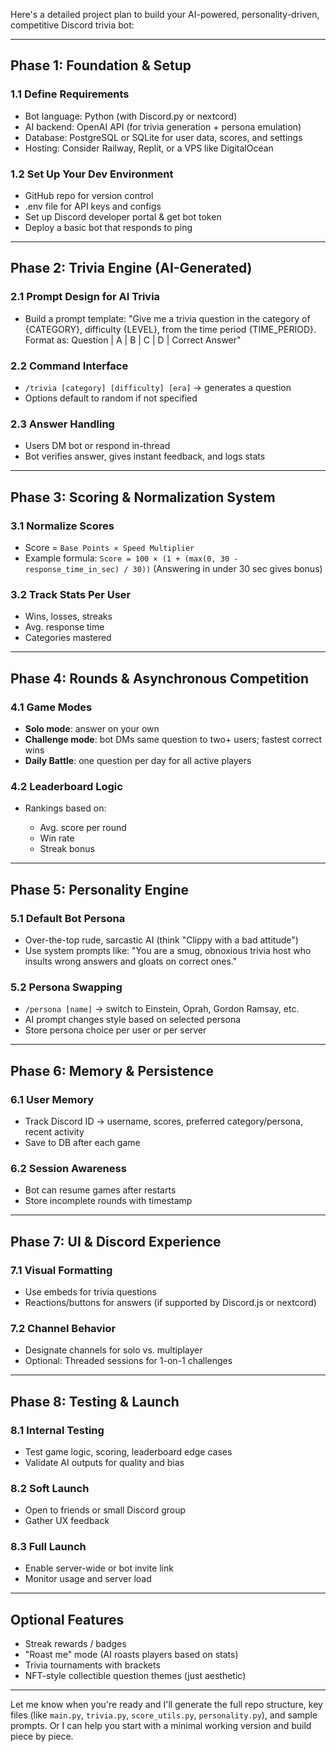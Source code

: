 Here's a detailed project plan to build your AI-powered, personality-driven, competitive Discord trivia bot:

---

## **Phase 1: Foundation & Setup**

### 1.1 Define Requirements

* Bot language: Python (with Discord.py or nextcord)
* AI backend: OpenAI API (for trivia generation + persona emulation)
* Database: PostgreSQL or SQLite for user data, scores, and settings
* Hosting: Consider Railway, Replit, or a VPS like DigitalOcean

### 1.2 Set Up Your Dev Environment

* GitHub repo for version control
* .env file for API keys and configs
* Set up Discord developer portal & get bot token
* Deploy a basic bot that responds to ping

---

## **Phase 2: Trivia Engine (AI-Generated)**

### 2.1 Prompt Design for AI Trivia

* Build a prompt template:
  "Give me a trivia question in the category of {CATEGORY}, difficulty {LEVEL}, from the time period {TIME\_PERIOD}. Format as: Question | A | B | C | D | Correct Answer"

### 2.2 Command Interface

* `/trivia [category] [difficulty] [era]` → generates a question
* Options default to random if not specified

### 2.3 Answer Handling

* Users DM bot or respond in-thread
* Bot verifies answer, gives instant feedback, and logs stats

---

## **Phase 3: Scoring & Normalization System**

### 3.1 Normalize Scores

* Score = `Base Points × Speed Multiplier`
* Example formula:
  `Score = 100 × (1 + (max(0, 30 - response_time_in_sec) / 30))`
  (Answering in under 30 sec gives bonus)

### 3.2 Track Stats Per User

* Wins, losses, streaks
* Avg. response time
* Categories mastered

---

## **Phase 4: Rounds & Asynchronous Competition**

### 4.1 Game Modes

* **Solo mode**: answer on your own
* **Challenge mode**: bot DMs same question to two+ users; fastest correct wins
* **Daily Battle**: one question per day for all active players

### 4.2 Leaderboard Logic

* Rankings based on:

  * Avg. score per round
  * Win rate
  * Streak bonus

---

## **Phase 5: Personality Engine**

### 5.1 Default Bot Persona

* Over-the-top rude, sarcastic AI (think "Clippy with a bad attitude")
* Use system prompts like:
  "You are a smug, obnoxious trivia host who insults wrong answers and gloats on correct ones."

### 5.2 Persona Swapping

* `/persona [name]` → switch to Einstein, Oprah, Gordon Ramsay, etc.
* AI prompt changes style based on selected persona
* Store persona choice per user or per server

---

## **Phase 6: Memory & Persistence**

### 6.1 User Memory

* Track Discord ID → username, scores, preferred category/persona, recent activity
* Save to DB after each game

### 6.2 Session Awareness

* Bot can resume games after restarts
* Store incomplete rounds with timestamp

---

## **Phase 7: UI & Discord Experience**

### 7.1 Visual Formatting

* Use embeds for trivia questions
* Reactions/buttons for answers (if supported by Discord.js or nextcord)

### 7.2 Channel Behavior

* Designate channels for solo vs. multiplayer
* Optional: Threaded sessions for 1-on-1 challenges

---

## **Phase 8: Testing & Launch**

### 8.1 Internal Testing

* Test game logic, scoring, leaderboard edge cases
* Validate AI outputs for quality and bias

### 8.2 Soft Launch

* Open to friends or small Discord group
* Gather UX feedback

### 8.3 Full Launch

* Enable server-wide or bot invite link
* Monitor usage and server load

---

## **Optional Features**

* Streak rewards / badges
* "Roast me" mode (AI roasts players based on stats)
* Trivia tournaments with brackets
* NFT-style collectible question themes (just aesthetic)

---

Let me know when you're ready and I'll generate the full repo structure, key files (like `main.py`, `trivia.py`, `score_utils.py`, `personality.py`), and sample prompts. Or I can help you start with a minimal working version and build piece by piece.
